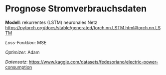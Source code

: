 # Prognose Stromverbrauchsdaten

__Modell__: rekurrentes (LSTM) neuronales Netz 
https://pytorch.org/docs/stable/generated/torch.nn.LSTM.html#torch.nn.LSTM

_Loss-Funktion_: MSE

_Optimizer_: Adam

_Datensatz_: https://www.kaggle.com/datasets/fedesoriano/electric-power-consumption
